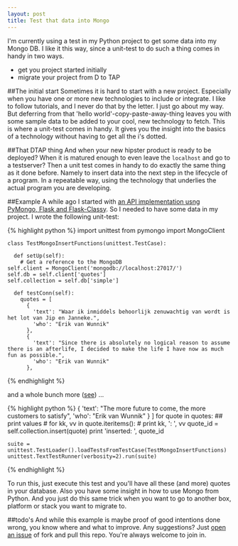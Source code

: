```yaml
---
layout: post
title: Test that data into Mongo
---
```


I'm currently using a test in my Python project to get some data into my Mongo DB. I like it this way, since a unit-test to do such a thing comes in handy in two ways.

* get you project started initially
* migrate your project from D to TAP

##The initial start
Sometimes it is hard to start with a new project. Especially when you have one or more new technologies to include or integrate. I like to follow tutorials, and I never do that by the letter. I just go about my way. But deferring from that 'hello world'-copy-paste-away-thing leaves you with some sample data to be added to your cool, new technology to fetch. This is where a unit-test comes in handy. It gives you the insight into the basics of a technology without having to get all the i's dotted.

##That DTAP thing
And when your new hipster product is ready to be deployed? When it is matured enough to even leave the `localhost` and go to a testserver? Then a unit test comes in handy to do exactly the same thing as it done before. Namely to insert data into the next step in the lifecycle of a program. In a repeatable way, using the technology that underlies the actual program you are developing.

##Example
A while ago I started with [an API implementation usng PyMongo, Flask and Flask-Classy](https://github.com/tuvokki/data-api). So I needed to have some data in my project. I wrote the following unit-test:

{% highlight python %}
    import unittest
	from pymongo import MongoClient
	
	class TestMongoInsertFunctions(unittest.TestCase):
	
	  def setUp(self):
	    # Get a reference to the MongoDB
    self.client = MongoClient('mongodb://localhost:27017/')
    self.db = self.client['quotes']
    self.collection = self.db['simple']

	  def testConn(self):
	    quotes = [
	      {
	        'text': "Waar ik inmiddels behoorlijk zenuwachtig van wordt is het lot van Jip en Janneke.",
	        'who': "Erik van Wunnik"
	      },
	      {
	        'text': "Since there is absolutely no logical reason to assume there is an afterlife, I decided to make the life I have now as much fun as possible.",
	        'who': "Erik van Wunnik"
	      },
{% endhighlight %}

and a whole bunch more ([see](https://github.com/tuvokki/data-api/blob/master/mongo_add_quotes_to_db.py)) ...

{% highlight python %}
	      {
	        'text': "The more future to come, the more customers to satisfy",
	        'who': "Erik van Wunnik"
	      }
	    ]
	    for quote in quotes:
	      ## print values
	      # for kk, vv in quote.iteritems():
	      #   print kk, ': ', vv
	      quote_id = self.collection.insert(quote)
	      print 'inserted: ', quote_id
	
	suite = unittest.TestLoader().loadTestsFromTestCase(TestMongoInsertFunctions)
	unittest.TextTestRunner(verbosity=2).run(suite)
{% endhighlight %}

To run this, just execute this test and you'll have all these (and more) quotes in your database. Also you have some insight in how to use Mongo from Python. And you just do this same trick when you want to go to another box, platform or stack you want to migrate to.

##todo's
And while this example is maybe proof of good intentions done wrong, you know where and what to improve. Any suggestions? Just [open an issue](https://github.com/tuvokki/data-api/issues/new) of fork and pull this repo. You're always welcome to join in.